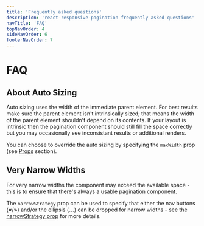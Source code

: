 ```yaml
---
title: 'Frequently asked questions'
description: 'react-responsive-pagination frequently asked questions'
navTitle: 'FAQ'
topNavOrder: 4
sideNavOrder: 6
footerNavOrder: 7
---
```


# FAQ

## About Auto Sizing

Auto sizing uses the width of the immediate parent element. For best results make sure the parent element isn't intrinsically sized; that means the width of the parent element shouldn't depend on its contents. If your layout is intrinsic then the pagination component should still fill the space correctly but you may occasionally see inconsistant results or additional renders.

You can choose to override the auto sizing by specifying the `maxWidth` prop (see [Props](/props) section).

## Very Narrow Widths

For very narrow widths the component may exceed the available space - this is to ensure that there's always a usable pagination component.

The `narrowStrategy` prop can be used to specify that either the nav buttons (**«**/**»**) and/or the ellipsis (**…**) can be dropped for narrow widths - see the [narrowStrategy prop](/props#misc-props) for more details.
